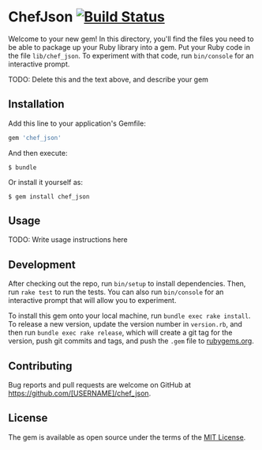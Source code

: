 # ChefJson [![Build Status](https://travis-ci.org/jefff35/chef-config.svg?branch=master)](https://travis-ci.org/jefff35/chef-config)

Welcome to your new gem! In this directory, you'll find the files you need to be able to package up your Ruby library into a gem. Put your Ruby code in the file `lib/chef_json`. To experiment with that code, run `bin/console` for an interactive prompt.

TODO: Delete this and the text above, and describe your gem

## Installation

Add this line to your application's Gemfile:

```ruby
gem 'chef_json'
```

And then execute:

    $ bundle

Or install it yourself as:

    $ gem install chef_json

## Usage

TODO: Write usage instructions here

## Development

After checking out the repo, run `bin/setup` to install dependencies. Then, run `rake test` to run the tests. You can also run `bin/console` for an interactive prompt that will allow you to experiment.

To install this gem onto your local machine, run `bundle exec rake install`. To release a new version, update the version number in `version.rb`, and then run `bundle exec rake release`, which will create a git tag for the version, push git commits and tags, and push the `.gem` file to [rubygems.org](https://rubygems.org).

## Contributing

Bug reports and pull requests are welcome on GitHub at https://github.com/[USERNAME]/chef_json.


## License

The gem is available as open source under the terms of the [MIT License](http://opensource.org/licenses/MIT).

